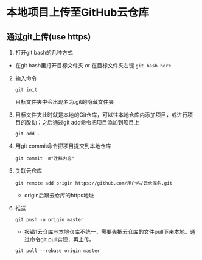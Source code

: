 # 本地项目上传至GitHub云仓库

## 通过git上传(use https)

1. 打开git bash的几种方式
   
* 在git bash里打开目标文件夹 or 在目标文件夹右键 `git bash here`
   
2. 输入命令

   ``` git
   git init
   ```

   目标文件夹中会出现名为.git的隐藏文件夹

3. 目标文件夹此时就是本地的Git仓库，可以往本地仓库内添加项目，或进行项目的改动；之后通过git add命令把项目添加到项目上

   ``` git
   git add .
   ```

4. 用git commit命令把项目提交到本地仓库

   ``` git
   git commit -m"注释内容"
   ```

5. 关联云仓库

   ``` git
   git remote add origin https://github.com/用户名/云仓库名.git
   ```

   * origin后跟云仓库的https地址

6. 推送

   ``` git
   git push -u origin master
   ```
   * 报错1云仓库与本地仓库不统一，需要先把云仓库的文件pull下来本地。通过命令git pull实现，再上传。

   ``` git
   git pull --rebase origin master
   ```

   